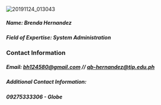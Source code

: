 ![20191124_013043](https://user-images.githubusercontent.com/75442089/101183946-15db9c00-368b-11eb-8f4a-3c859210d09d.jpg)  
##### Name: Brenda Hernandez
##### Field of Expertise: System Administration


### Contact Information
##### Email: bh124580@gmail.com // qb-hernandez@tip.edu.ph
##### Additional Contact Information:
##### 09275333306 - Globe
